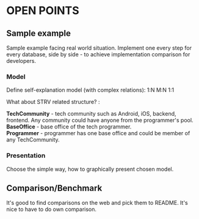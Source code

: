 <h1> OPEN POINTS </h1>


<h2>Sample example</h2>

Sample example facing real world situation.
Implement one every step for every database, side by side - to achieve implementation comparison for developers.

<h3>Model</h3>
Define self-explanation model (with complex relations):
1:N
M:N
1:1


What about STRV related structure? :
 
**TechCommunity** - tech community such as Android, iOS, backend, frontend. Any community could have anyone from the programmer's pool.  
**BaseOffice** - base office of the tech programmer.  
**Programmer** - programmer has one base office and could be member of any TechCommunity.  

<h3>Presentation</h3>
Choose the simple way, how to graphically present chosen model.


<h2>Comparison/Benchmark</h2>
It's good to find comparisons on the web and pick them to README.
It's nice to have to do own comparison.